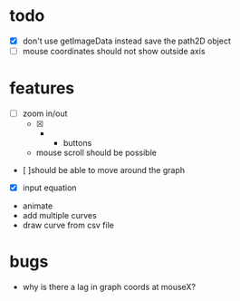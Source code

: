 # todo
- [x] don't use getImageData instead save the path2D object
- [ ] mouse coordinates should not show outside axis

# features
- [ ] zoom in/out
    - [x] + - buttons
    - mouse scroll should be possible
- [ ]should be able to move around the graph
- [x] input equation
- animate
- add multiple curves
- draw curve from csv file

# bugs
- why is there a lag in graph coords at mouseX?